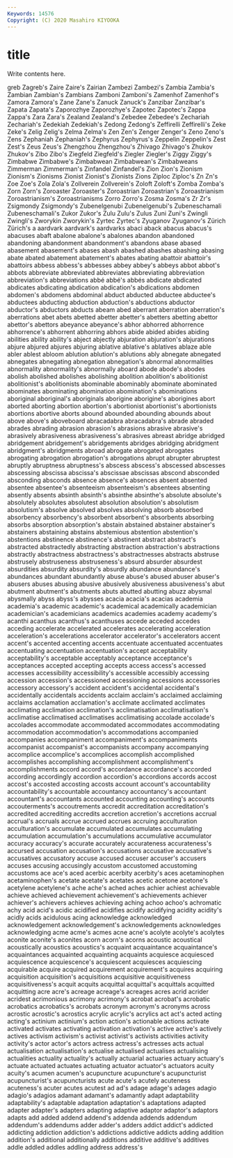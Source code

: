 ```yaml
---
Keywords: 14576
Copyright: (C) 2020 Masahiro KIYOOKA
---
```


# title

Write contents here.

greb Zagreb's Zaire Zaire's Zairian Zambezi Zambezi's Zambia Zambia's Zambian
Zambian's Zambians Zamboni Zamboni's Zamenhof Zamenhof's Zamora Zamora's Zane Zane's
Zanuck Zanuck's Zanzibar Zanzibar's Zapata Zapata's Zaporozhye Zaporozhye's Zapotec Zapotec's
Zappa Zappa's Zara Zara's Zealand Zealand's Zebedee Zebedee's Zechariah Zechariah's
Zedekiah Zedekiah's Zedong Zedong's Zeffirelli Zeffirelli's Zeke Zeke's Zelig Zelig's
Zelma Zelma's Zen Zen's Zenger Zenger's Zeno Zeno's Zens Zephaniah
Zephaniah's Zephyrus Zephyrus's Zeppelin Zeppelin's Zest Zest's Zeus Zeus's Zhengzhou
Zhengzhou's Zhivago Zhivago's Zhukov Zhukov's Zibo Zibo's Ziegfeld Ziegfeld's Ziegler
Ziegler's Ziggy Ziggy's Zimbabwe Zimbabwe's Zimbabwean Zimbabwean's Zimbabweans Zimmerman Zimmerman's
Zinfandel Zinfandel's Zion Zion's Zionism Zionism's Zionisms Zionist Zionist's Zionists
Zions Ziploc Ziploc's Zn Zn's Zoe Zoe's Zola Zola's Zollverein
Zollverein's Zoloft Zoloft's Zomba Zomba's Zorn Zorn's Zoroaster Zoroaster's Zoroastrian
Zoroastrian's Zoroastrianism Zoroastrianism's Zoroastrianisms Zorro Zorro's Zosma Zosma's Zr Zr's
Zsigmondy Zsigmondy's Zubenelgenubi Zubenelgenubi's Zubeneschamali Zubeneschamali's Zukor Zukor's Zulu Zulu's
Zulus Zuni Zuni's Zwingli Zwingli's Zworykin Zworykin's Zyrtec Zyrtec's Zyuganov
Zyuganov's Zürich Zürich's a aardvark aardvark's aardvarks abaci aback abacus
abacus's abacuses abaft abalone abalone's abalones abandon abandoned abandoning abandonment
abandonment's abandons abase abased abasement abasement's abases abash abashed abashes
abashing abasing abate abated abatement abatement's abates abating abattoir abattoir's
abattoirs abbess abbess's abbesses abbey abbey's abbeys abbot abbot's abbots
abbreviate abbreviated abbreviates abbreviating abbreviation abbreviation's abbreviations abbé abbé's abbés
abdicate abdicated abdicates abdicating abdication abdication's abdications abdomen abdomen's abdomens
abdominal abduct abducted abductee abductee's abductees abducting abduction abduction's abductions
abductor abductor's abductors abducts abeam abed aberrant aberration aberration's aberrations
abet abets abetted abetter abetter's abetters abetting abettor abettor's abettors
abeyance abeyance's abhor abhorred abhorrence abhorrence's abhorrent abhorring abhors abide
abided abides abiding abilities ability ability's abject abjectly abjuration abjuration's
abjurations abjure abjured abjures abjuring ablative ablative's ablatives ablaze able
abler ablest abloom ablution ablution's ablutions ably abnegate abnegated abnegates
abnegating abnegation abnegation's abnormal abnormalities abnormality abnormality's abnormally aboard abode
abode's abodes abolish abolished abolishes abolishing abolition abolition's abolitionist abolitionist's
abolitionists abominable abominably abominate abominated abominates abominating abomination abomination's abominations
aboriginal aboriginal's aboriginals aborigine aborigine's aborigines abort aborted aborting abortion
abortion's abortionist abortionist's abortionists abortions abortive aborts abound abounded abounding
abounds about above above's aboveboard abracadabra abracadabra's abrade abraded abrades
abrading abrasion abrasion's abrasions abrasive abrasive's abrasively abrasiveness abrasiveness's abrasives
abreast abridge abridged abridgement abridgement's abridgements abridges abridging abridgment abridgment's
abridgments abroad abrogate abrogated abrogates abrogating abrogation abrogation's abrogations abrupt
abrupter abruptest abruptly abruptness abruptness's abscess abscess's abscessed abscesses abscessing
abscissa abscissa's abscissae abscissas abscond absconded absconding absconds absence absence's
absences absent absented absentee absentee's absenteeism absenteeism's absentees absenting absently
absents absinth absinth's absinthe absinthe's absolute absolute's absolutely absolutes absolutest
absolution absolution's absolutism absolutism's absolve absolved absolves absolving absorb absorbed
absorbency absorbency's absorbent absorbent's absorbents absorbing absorbs absorption absorption's abstain
abstained abstainer abstainer's abstainers abstaining abstains abstemious abstention abstention's abstentions
abstinence abstinence's abstinent abstract abstract's abstracted abstractedly abstracting abstraction abstraction's
abstractions abstractly abstractness abstractness's abstractnesses abstracts abstruse abstrusely abstruseness abstruseness's
absurd absurder absurdest absurdities absurdity absurdity's absurdly abundance abundance's abundances
abundant abundantly abuse abuse's abused abuser abuser's abusers abuses abusing
abusive abusively abusiveness abusiveness's abut abutment abutment's abutments abuts abutted
abutting abuzz abysmal abysmally abyss abyss's abysses acacia acacia's acacias
academia academia's academic academic's academical academically academician academician's academicians academics
academies academy academy's acanthi acanthus acanthus's acanthuses accede acceded accedes
acceding accelerate accelerated accelerates accelerating acceleration acceleration's accelerations accelerator accelerator's
accelerators accent accent's accented accenting accents accentuate accentuated accentuates accentuating
accentuation accentuation's accept acceptability acceptability's acceptable acceptably acceptance acceptance's acceptances
accepted accepting accepts access access's accessed accesses accessibility accessibility's accessible
accessibly accessing accession accession's accessioned accessioning accessions accessories accessory accessory's
accident accident's accidental accidental's accidentally accidentals accidents acclaim acclaim's acclaimed
acclaiming acclaims acclamation acclamation's acclimate acclimated acclimates acclimating acclimation acclimation's
acclimatisation acclimatisation's acclimatise acclimatised acclimatises acclimatising accolade accolade's accolades accommodate
accommodated accommodates accommodating accommodation accommodation's accommodations accompanied accompanies accompaniment accompaniment's
accompaniments accompanist accompanist's accompanists accompany accompanying accomplice accomplice's accomplices accomplish
accomplished accomplishes accomplishing accomplishment accomplishment's accomplishments accord accord's accordance accordance's
accorded according accordingly accordion accordion's accordions accords accost accost's accosted
accosting accosts account account's accountability accountability's accountable accountancy accountancy's accountant
accountant's accountants accounted accounting accounting's accounts accouterments's accoutrements accredit accreditation
accreditation's accredited accrediting accredits accretion accretion's accretions accrual accrual's accruals
accrue accrued accrues accruing acculturation acculturation's accumulate accumulated accumulates accumulating
accumulation accumulation's accumulations accumulative accumulator accuracy accuracy's accurate accurately accurateness
accurateness's accursed accusation accusation's accusations accusative accusative's accusatives accusatory accuse
accused accuser accuser's accusers accuses accusing accusingly accustom accustomed accustoming
accustoms ace ace's aced acerbic acerbity acerbity's aces acetaminophen acetaminophen's
acetate acetate's acetates acetic acetone acetone's acetylene acetylene's ache ache's
ached aches achier achiest achievable achieve achieved achievement achievement's achievements
achiever achiever's achievers achieves achieving aching achoo achoo's achromatic achy
acid acid's acidic acidified acidifies acidify acidifying acidity acidity's acidly
acids acidulous acing acknowledge acknowledged acknowledgement acknowledgement's acknowledgements acknowledges acknowledging
acme acme's acmes acne acne's acolyte acolyte's acolytes aconite aconite's
aconites acorn acorn's acorns acoustic acoustical acoustically acoustics acoustics's acquaint
acquaintance acquaintance's acquaintances acquainted acquainting acquaints acquiesce acquiesced acquiescence acquiescence's
acquiescent acquiesces acquiescing acquirable acquire acquired acquirement acquirement's acquires acquiring
acquisition acquisition's acquisitions acquisitive acquisitiveness acquisitiveness's acquit acquits acquittal acquittal's
acquittals acquitted acquitting acre acre's acreage acreage's acreages acres acrid
acrider acridest acrimonious acrimony acrimony's acrobat acrobat's acrobatic acrobatics acrobatics's
acrobats acronym acronym's acronyms across acrostic acrostic's acrostics acrylic acrylic's
acrylics act act's acted acting acting's actinium actinium's action action's
actionable actions activate activated activates activating activation activation's active active's
actively actives activism activism's activist activist's activists activities activity activity's
actor actor's actors actress actress's actresses acts actual actualisation actualisation's
actualise actualised actualises actualising actualities actuality actuality's actually actuarial actuaries
actuary actuary's actuate actuated actuates actuating actuator actuator's actuators acuity
acuity's acumen acumen's acupuncture acupuncture's acupuncturist acupuncturist's acupuncturists acute acute's
acutely acuteness acuteness's acuter acutes acutest ad ad's adage adage's
adages adagio adagio's adagios adamant adamant's adamantly adapt adaptability adaptability's
adaptable adaptation adaptation's adaptations adapted adapter adapter's adapters adapting adaptive
adaptor adaptor's adaptors adapts add added addend addend's addenda addends
addendum addendum's addendums adder adder's adders addict addict's addicted addicting
addiction addiction's addictions addictive addicts adding addition addition's additional additionally
additions additive additive's additives addle addled addles addling address address's
